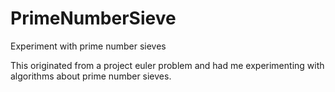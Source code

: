 # PrimeNumberSieve
Experiment with prime number sieves

This originated from a project euler problem and had me experimenting with algorithms about prime number sieves.
